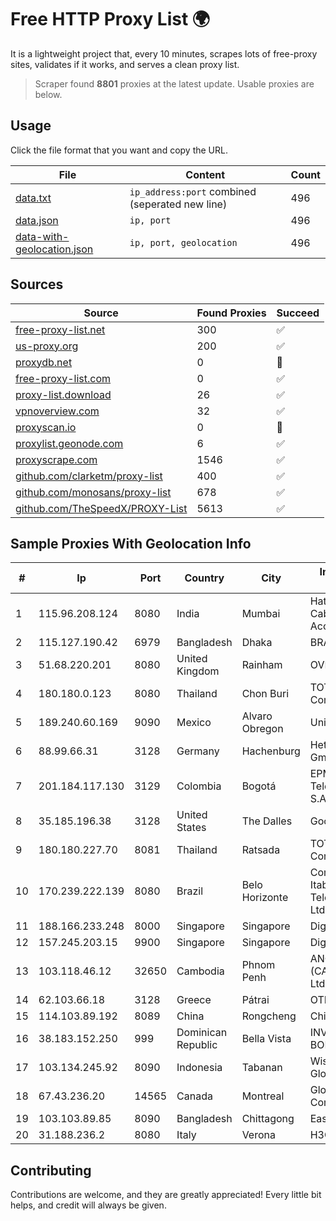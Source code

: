 
# Free HTTP Proxy List 🌍

It is a lightweight project that, every 10 minutes, scrapes lots of free-proxy sites, validates if it works, and serves a clean proxy list.


> Scraper found **8801** proxies at the latest update. Usable proxies are below.

## Usage

Click the file format that you want and copy the URL.


|File|Content|Count|
|----|-------|-----|
|[data.txt](https://raw.githubusercontent.com/themiralay/Proxy-List-World/master/data.txt)|`ip_address:port` combined (seperated new line)|496|
|[data.json](https://raw.githubusercontent.com/themiralay/Proxy-List-World/master/data.json)|`ip, port`|496|
|[data-with-geolocation.json](https://raw.githubusercontent.com/themiralay/Proxy-List-World/master/data-with-geolocation.json)|`ip, port, geolocation`|496|

## Sources

|Source|Found Proxies|Succeed|
|------|-------------|-------|
|[free-proxy-list.net](https://free-proxy-list.net)|300|✅|
|[us-proxy.org](https://www.us-proxy.org)|200|✅|
|[proxydb.net](http://proxydb.net)|0|🚫|
|[free-proxy-list.com](https://free-proxy-list.com/?page=&port=&type%5B%5D=http&type%5B%5D=https&up_time=0&search=Search)|0|✅|
|[proxy-list.download](https://www.proxy-list.download/HTTP)|26|✅|
|[vpnoverview.com](https://vpnoverview.com/privacy/anonymous-browsing/free-proxy-servers)|32|✅|
|[proxyscan.io](https://www.proxyscan.io)|0|🚫|
|[proxylist.geonode.com](https://proxylist.geonode.com/api/proxy-list?limit=300&page=1&sort_by=lastChecked&sort_type=desc&protocols=http,https)|6|✅|
|[proxyscrape.com](https://api.proxyscrape.com/v2/?request=displayproxies&protocol=http&timeout=10000&country=all&ssl=all&anonymity=all)|1546|✅|
|[github.com/clarketm/proxy-list](https://raw.githubusercontent.com/clarketm/proxy-list/master/proxy-list-raw.txt)|400|✅|
|[github.com/monosans/proxy-list](https://raw.githubusercontent.com/monosans/proxy-list/main/proxies/http.txt)|678|✅|
|[github.com/TheSpeedX/PROXY-List](https://raw.githubusercontent.com/TheSpeedX/PROXY-List/master/http.txt)|5613|✅|


## Sample Proxies With Geolocation Info

|#|Ip|Port|Country|City|Internet Service Provider|
|-|--|----|-------|----|-------------------------|
|1|115.96.208.124|8080|India|Mumbai|Hathway IP over Cable Internet Access|
|2|115.127.190.42|6979|Bangladesh|Dhaka|BRACNet Limited|
|3|51.68.220.201|8080|United Kingdom|Rainham|OVH SAS|
|4|180.180.0.123|8080|Thailand|Chon Buri|TOT Public Company Limited|
|5|189.240.60.169|9090|Mexico|Alvaro Obregon|Uninet S.A. de C.V.|
|6|88.99.66.31|3128|Germany|Hachenburg|Hetzner Online GmbH|
|7|201.184.117.130|3129|Colombia|Bogotá|EPM Telecomunicaciones S.A. E.S.P.|
|8|35.185.196.38|3128|United States|The Dalles|Google LLC|
|9|180.180.227.70|8081|Thailand|Ratsada|TOT Public Company Limited|
|10|170.239.222.139|8080|Brazil|Belo Horizonte|Companhia Itabirana Telecomunicações Ltda|
|11|188.166.233.248|8000|Singapore|Singapore|DigitalOcean, LLC|
|12|157.245.203.15|9900|Singapore|Singapore|DigitalOcean, LLC|
|13|103.118.46.12|32650|Cambodia|Phnom Penh|ANGKOR E & C (CAMBODIA) Co., Ltd.|
|14|62.103.66.18|3128|Greece|Pátrai|OTEnet|
|15|114.103.89.192|8089|China|Rongcheng|Chinanet|
|16|38.183.152.250|999|Dominican Republic|Bella Vista|INVERSIONES BONAFER, SRL|
|17|103.134.245.92|8090|Indonesia|Tabanan|Wisuandha Network Globalindo|
|18|67.43.236.20|14565|Canada|Montreal|GloboTech Communications|
|19|103.103.89.85|8090|Bangladesh|Chittagong|Easy|
|20|31.188.236.2|8080|Italy|Verona|H3G Italy SpA|



## Contributing

Contributions are welcome, and they are greatly appreciated! Every
little bit helps, and credit will always be given.

